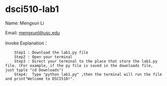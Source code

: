 # dsci510-lab1
Name: Mengxun Li

Email: mengxunl@usc.edu

Invoke Explanation：

        Step1 : Download the lab1.py file
        Step2 : Open your terminal
        Step3 : Direct your terminal to the place that store the lab1.py file. (For example, if the py file is saved in the downloads file, just typle "cd Downloads")
        Step4:  Type "python lab1.py" ,then the terminal will run the file and print"Welcome to DSCI510!".
       
